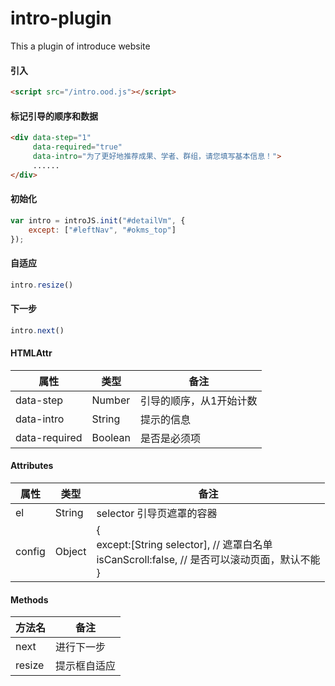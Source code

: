 # intro-plugin
This a plugin of introduce website

#### 引入

```html
<script src="/intro.ood.js"></script>
``` 

#### 标记引导的顺序和数据

```html
<div data-step="1" 
     data-required="true"  
     data-intro="为了更好地推荐成果、学者、群组，请您填写基本信息！">
     ......
</div>
```

#### 初始化

```js
var intro = introJS.init("#detailVm", {
    except: ["#leftNav", "#okms_top"]
});
```

#### 自适应

```js
intro.resize()
```

#### 下一步

```js
intro.next()
```

#### HTMLAttr

<table>
    <thead>
        <tr>
            <th>属性</th>
            <th>类型</th>
            <th>备注</th>
        </tr>
    </thead>
    <tbody>
        <tr>
            <td>data-step</td>
            <td>Number</td>
            <td>引导的顺序，从1开始计数</td>
        </tr>
        <tr>
            <td>data-intro</td>
            <td>String</td>
            <td>提示的信息</td>
        </tr>
        <tr>
            <td>data-required</td>
            <td>Boolean</td>
            <td>是否是必须项</td>
        </tr>
    </tbody>
</table>

#### Attributes

<table>
    <thead>
        <tr>
            <th>属性</th>
            <th>类型</th>
            <th>备注</th>
        </tr>
    </thead>
    <tbody>
        <tr>
            <td>el</td>
            <td>String</td>
            <td>selector 引导页遮罩的容器</td>
        </tr>
        <tr>
            <td>config</td>
            <td>Object</td>
            <td>{<br/>
            except:[String selector], // 遮罩白名单  <br/>
            isCanScroll:false, // 是否可以滚动页面，默认不能 <br/>
        }</td>
        </tr>
    </tbody>
</table>

#### Methods

<table>
    <thead>
        <tr>
            <th>方法名</th>
            <th>备注</th>
        </tr>
    </thead>
    <tbody>
        <tr>
            <td>next</td>
            <td>进行下一步</td>
        </tr>
        <tr>
            <td>resize</td>
            <td>提示框自适应</td>
        </tr>
    </tbody>
</table>

